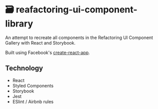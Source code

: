 # 🗃 reafactoring-ui-component-library
An attempt to recreate all components in the Refactoring UI Component Gallery with React and Storybook.

Built using Facebook's [create-react-app](https://github.com/facebook/create-react-app).

## Technology
- React
- Styled Components
- Storybook
- Jest
- ESlint / Airbnb rules
